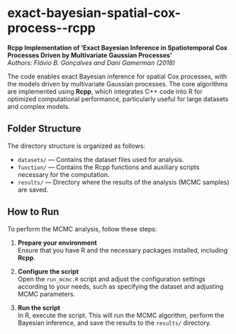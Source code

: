 # exact-bayesian-spatial-cox-process--rcpp

**Rcpp Implementation of ‘Exact Bayesian Inference in Spatiotemporal Cox Processes Driven by Multivariate Gaussian Processes’**  
*Authors: Flávio B. Gonçalves and Dani Gamerman (2018)*

The code enables exact Bayesian inference for spatial Cox processes, with the models driven by multivariate Gaussian processes. The core algorithms are implemented using **Rcpp**, which integrates C++ code into R for optimized computational performance, particularly useful for large datasets and complex models.


## Folder Structure

The directory structure is organized as follows:

- `datasets/` — Contains the dataset files used for analysis.
- `function/` — Contains the Rcpp functions and auxiliary scripts necessary for the computation.
- `results/` — Directory where the results of the analysis (MCMC samples) are saved.

## How to Run

To perform the MCMC analysis, follow these steps:

1. **Prepare your environment**  
   Ensure that you have R and the necessary packages installed, including **Rcpp**.

2. **Configure the script**  
   Open the `run_mcmc.R` script and adjust the configuration settings according to your needs, such as specifying the dataset and adjusting MCMC parameters.

3. **Run the script**  
   In R, execute the script. This will run the MCMC algorithm, perform the Bayesian inference, and save the results to the `results/` directory.
